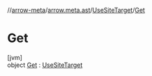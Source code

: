 //[arrow-meta](../../../../index.md)/[arrow.meta.ast](../../index.md)/[UseSiteTarget](../index.md)/[Get](index.md)

# Get

[jvm]\
object [Get](index.md) : [UseSiteTarget](../index.md)
